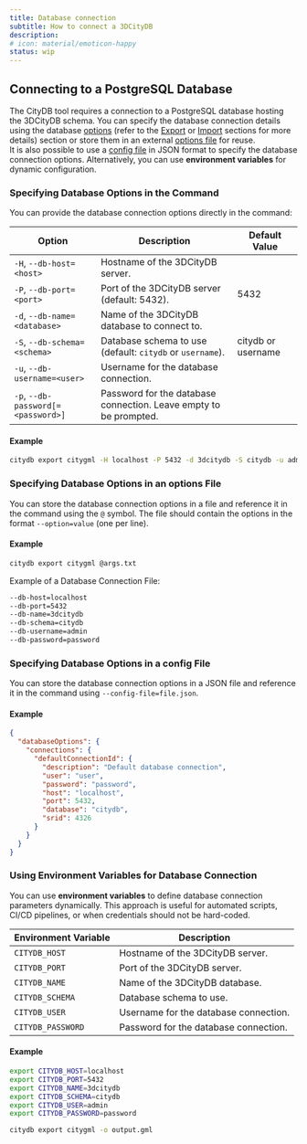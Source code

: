 ```yaml
---
title: Database connection
subtitle: How to connect a 3DCityDB
description:
# icon: material/emoticon-happy
status: wip
---
```


## Connecting to a PostgreSQL Database

The CityDB tool requires a connection to a PostgreSQL database hosting the 3DCityDB schema. You can specify the database
connection details using the database [options](#specifying-database-options-in-the-command)
(refer to the [Export](export_shared_options.md) or [Import](import_citygml.md) sections for more details) section or store them
in an external [options file](#specifying-database-options-in-an-options-file) for reuse.  
It is also possible to use a [config file](#specifying-database-options-in-a-config-file) in JSON format to
specify the database connection options. Alternatively, you can use **environment variables** for dynamic configuration.


### Specifying Database Options in the Command

You can provide the database connection options directly in the command:

| Option                  | Description                                              | Default Value |
|-------------------------|----------------------------------------------------------|---------------|
| `-H`, `--db-host=<host>` | Hostname of the 3DCityDB server.                         |               |
| `-P`, `--db-port=<port>` | Port of the 3DCityDB server (default: 5432).             | 5432          |
| `-d`, `--db-name=<database>` | Name of the 3DCityDB database to connect to.         |               |
| `-S`, `--db-schema=<schema>` | Database schema to use (default: `citydb` or `username`). | citydb or username |
| `-u`, `--db-username=<user>` | Username for the database connection.                |               |
| `-p`, `--db-password[=<password>]` | Password for the database connection. Leave empty to be prompted. |               |
#### Example

```bash
citydb export citygml -H localhost -P 5432 -d 3dcitydb -S citydb -u admin -p password -o output.gml
```

### Specifying Database Options in an options File

You can store the database connection options in a file and reference it in the command using the `@` symbol.  The file should contain the options in the format `--option=value` (one per line).

#### Example

```bash
citydb export citygml @args.txt
```

Example of a Database Connection File:

```bash
--db-host=localhost
--db-port=5432
--db-name=3dcitydb
--db-schema=citydb
--db-username=admin
--db-password=password
```

### Specifying Database Options in a config File

You can store the database connection options in a JSON file and reference it in the command using `--config-file=file.json`.

#### Example

```json
{
  "databaseOptions": {
    "connections": {
      "defaultConnectionId": {
        "description": "Default database connection",
        "user": "user",
        "password": "password",
        "host": "localhost",
        "port": 5432,
        "database": "citydb",
        "srid": 4326
      }
    }
  }
}
```

### Using Environment Variables for Database Connection

You can use **environment variables** to define database connection parameters dynamically. This approach is useful for automated scripts, CI/CD pipelines, or when credentials should not be hard-coded.

| Environment Variable        | Description                               |
|-----------------------------|-------------------------------------------|
| `CITYDB_HOST`               | Hostname of the 3DCityDB server.          |
| `CITYDB_PORT`               | Port of the 3DCityDB server.|
| `CITYDB_NAME`               | Name of the 3DCityDB database.           |
| `CITYDB_SCHEMA`             | Database schema to use.|
| `CITYDB_USER`               | Username for the database connection.    |
| `CITYDB_PASSWORD`           | Password for the database connection.    |

#### Example

```bash
export CITYDB_HOST=localhost
export CITYDB_PORT=5432
export CITYDB_NAME=3dcitydb
export CITYDB_SCHEMA=citydb
export CITYDB_USER=admin
export CITYDB_PASSWORD=password

citydb export citygml -o output.gml
```
